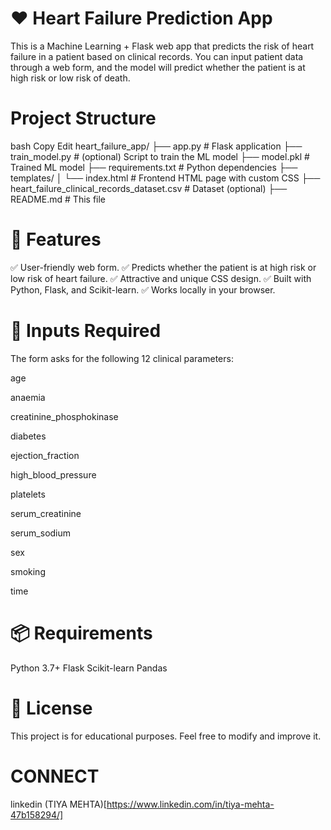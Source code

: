 # ❤️ Heart Failure Prediction App
This is a Machine Learning + Flask web app that predicts the risk of heart failure in a patient based on clinical records.
You can input patient data through a web form, and the model will predict whether the patient is at high risk or low risk of death.

# Project Structure
bash
Copy
Edit
heart_failure_app/
├── app.py                  # Flask application
├── train_model.py          # (optional) Script to train the ML model
├── model.pkl               # Trained ML model
├── requirements.txt        # Python dependencies
├── templates/
│   └── index.html          # Frontend HTML page with custom CSS
├── heart_failure_clinical_records_dataset.csv  # Dataset (optional)
├── README.md               # This file

# 🎨 Features
✅ User-friendly web form.
✅ Predicts whether the patient is at high risk or low risk of heart failure.
✅ Attractive and unique CSS design.
✅ Built with Python, Flask, and Scikit-learn.
✅ Works locally in your browser.

# 📝 Inputs Required
The form asks for the following 12 clinical parameters:

age

anaemia

creatinine_phosphokinase

diabetes

ejection_fraction

high_blood_pressure

platelets

serum_creatinine

serum_sodium

sex

smoking

time

# 📦 Requirements
Python 3.7+
Flask
Scikit-learn
Pandas

# 📃 License
This project is for educational purposes.
Feel free to modify and improve it.
# CONNECT 
linkedin (TIYA MEHTA)[https://www.linkedin.com/in/tiya-mehta-47b158294/]
